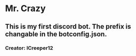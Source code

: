 # Mr. Crazy

## This is my first discord bot. The prefix is changable in the botconfig.json. 

### Creator: ICreeper12
